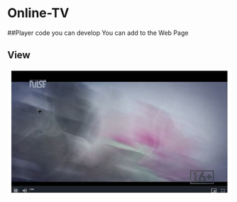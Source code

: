 # Online-TV
##Player code you can develop
You can add to the Web Page
## View
![Demo](https://raw.githubusercontent.com/telase/Online-TV/main/view.jpg)
